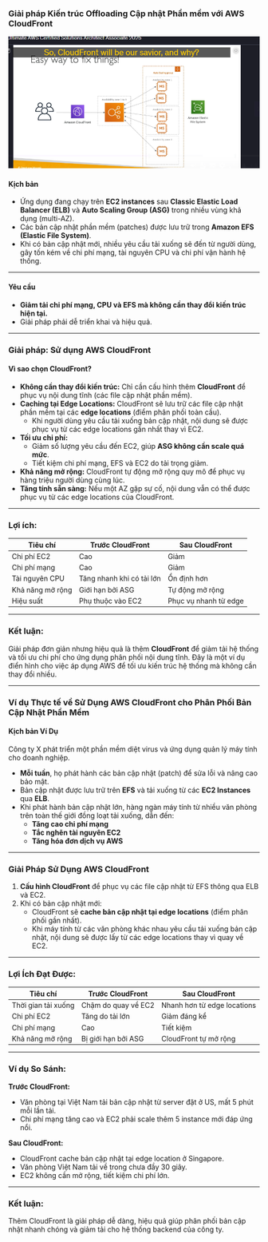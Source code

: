 ### **Giải pháp Kiến trúc Offloading Cập nhật Phần mềm với AWS CloudFront**

![alt text](image/Offloading.png)

#### **Kịch bản**

- Ứng dụng đang chạy trên **EC2 instances** sau **Classic Elastic Load Balancer (ELB)** và **Auto Scaling Group (ASG)** trong nhiều vùng khả dụng (multi-AZ).
- Các bản cập nhật phần mềm (patches) được lưu trữ trong **Amazon EFS (Elastic File System)**.
- Khi có bản cập nhật mới, nhiều yêu cầu tải xuống sẽ đến từ người dùng, gây tốn kém về chi phí mạng, tài nguyên CPU và chi phí vận hành hệ thống.

---

#### **Yêu cầu**

- **Giảm tải chi phí mạng, CPU và EFS mà không cần thay đổi kiến trúc hiện tại.**
- Giải pháp phải dễ triển khai và hiệu quả.

---

### **Giải pháp: Sử dụng AWS CloudFront**

#### **Vì sao chọn CloudFront?**

- **Không cần thay đổi kiến trúc:** Chỉ cần cấu hình thêm **CloudFront** để phục vụ nội dung tĩnh (các file cập nhật phần mềm).
- **Caching tại Edge Locations:** CloudFront sẽ lưu trữ các file cập nhật phần mềm tại các **edge locations** (điểm phân phối toàn cầu).
  - Khi người dùng yêu cầu tải xuống bản cập nhật, nội dung sẽ được phục vụ từ các edge locations gần nhất thay vì EC2.
- **Tối ưu chi phí:**
  - Giảm số lượng yêu cầu đến EC2, giúp **ASG không cần scale quá mức**.
  - Tiết kiệm chi phí mạng, EFS và EC2 do tải trọng giảm.
- **Khả năng mở rộng:** CloudFront tự động mở rộng quy mô để phục vụ hàng triệu người dùng cùng lúc.
- **Tăng tính sẵn sàng:** Nếu một AZ gặp sự cố, nội dung vẫn có thể được phục vụ từ các edge locations của CloudFront.

---

### **Lợi ích:**

| Tiêu chí         | Trước CloudFront          | Sau CloudFront        |
| ---------------- | ------------------------- | --------------------- |
| Chi phí EC2      | Cao                       | Giảm                  |
| Chi phí mạng     | Cao                       | Giảm                  |
| Tài nguyên CPU   | Tăng nhanh khi có tải lớn | Ổn định hơn           |
| Khả năng mở rộng | Giới hạn bởi ASG          | Tự động mở rộng       |
| Hiệu suất        | Phụ thuộc vào EC2         | Phục vụ nhanh từ edge |

---

### **Kết luận:**

Giải pháp đơn giản nhưng hiệu quả là thêm **CloudFront** để giảm tải hệ thống và tối ưu chi phí cho ứng dụng phân phối nội dung tĩnh. Đây là một ví dụ điển hình cho việc áp dụng AWS để tối ưu kiến trúc hệ thống mà không cần thay đổi nhiều.

---

### **Ví dụ Thực tế về Sử Dụng AWS CloudFront cho Phân Phối Bản Cập Nhật Phần Mềm**

#### **Kịch bản Ví Dụ**

Công ty X phát triển một phần mềm diệt virus và ứng dụng quản lý máy tính cho doanh nghiệp.

- **Mỗi tuần**, họ phát hành các bản cập nhật (patch) để sửa lỗi và nâng cao bảo mật.
- Bản cập nhật được lưu trữ trên **EFS** và tải xuống từ các **EC2 Instances** qua **ELB**.
- Khi phát hành bản cập nhật lớn, hàng ngàn máy tính từ nhiều văn phòng trên toàn thế giới đồng loạt tải xuống, dẫn đến:
  - **Tăng cao chi phí mạng**
  - **Tắc nghẽn tài nguyên EC2**
  - **Tăng hóa đơn dịch vụ AWS**

---

### **Giải Pháp Sử Dụng AWS CloudFront**

1. **Cấu hình CloudFront** để phục vụ các file cập nhật từ EFS thông qua ELB và EC2.
2. Khi có bản cập nhật mới:
   - CloudFront sẽ **cache bản cập nhật tại edge locations** (điểm phân phối gần nhất).
   - Khi máy tính từ các văn phòng khác nhau yêu cầu tải xuống bản cập nhật, nội dung sẽ được lấy từ các edge locations thay vì quay về EC2.

---

### **Lợi Ích Đạt Được:**

| **Tiêu chí**        | **Trước CloudFront** | **Sau CloudFront**          |
| ------------------- | -------------------- | --------------------------- |
| Thời gian tải xuống | Chậm do quay về EC2  | Nhanh hơn từ edge locations |
| Chi phí EC2         | Tăng do tải lớn      | Giảm đáng kể                |
| Chi phí mạng        | Cao                  | Tiết kiệm                   |
| Khả năng mở rộng    | Bị giới hạn bởi ASG  | CloudFront tự mở rộng       |

---

### **Ví dụ So Sánh:**

**Trước CloudFront:**

- Văn phòng tại Việt Nam tải bản cập nhật từ server đặt ở US, mất 5 phút mỗi lần tải.
- Chi phí mạng tăng cao và EC2 phải scale thêm 5 instance mới đáp ứng nổi.

**Sau CloudFront:**

- CloudFront cache bản cập nhật tại edge location ở Singapore.
- Văn phòng Việt Nam tải về trong chưa đầy 30 giây.
- EC2 không cần mở rộng, tiết kiệm chi phí lớn.

---

### **Kết luận:**

Thêm CloudFront là giải pháp dễ dàng, hiệu quả giúp phân phối bản cập nhật nhanh chóng và giảm tải cho hệ thống backend của công ty.
